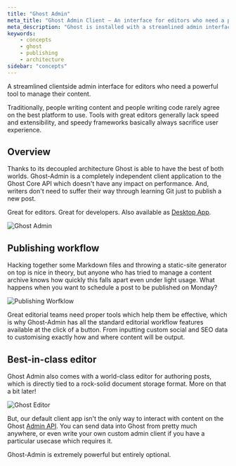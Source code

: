 ```yaml
---
title: "Ghost Admin"
meta_title: "Ghost Admin Client – An interface for editors who need a powerful tool to manage content"
meta_description: "Ghost is installed with a streamlined admin interface for editors who need a powerful tool to manage their content, and it's decoupled for maximum performance."
keywords:
    - concepts
    - ghost
    - publishing
    - architecture
sidebar: "concepts"
---
```


A streamlined clientside admin interface for editors who need a powerful tool to manage their content.

Traditionally, people writing content and people writing code rarely agree on the best platform to use. Tools with great editors generally lack speed and extensibility, and speedy frameworks basically always sacrifice user experience.


## Overview

Thanks to its decoupled architecture Ghost is able to have the best of both worlds. Ghost-Admin is a completely independent client application to the Ghost Core API which doesn't have any impact on performance. And, writers don't need to suffer their way through learning Git just to publish a new post.

Great for editors. Great for developers. Also available as [Desktop App](https://ghost.org/downloads/).

![Ghost Admin](../images/concepts/ghost-admin.png)


## Publishing workflow

Hacking together some Markdown files and throwing a static-site generator on top is nice in theory, but anyone who has tried to manage a content archive knows how quickly this falls apart even under light usage. What happens when you want to schedule a post to be published on Monday?

![Publishing Worfklow](../images/concepts/publishing-workflow.png)

Great editorial teams need proper tools which help them be effective, which is why Ghost-Admin has all the standard editorial workflow features available at the click of a button. From inputting custom social and SEO data to customising exactly how and where content will be output.


## Best-in-class editor

Ghost Admin also comes with a world-class editor for authoring posts, which is directly tied to a rock-solid document storage format. More on that a bit later!

![Ghost Editor](../images/concepts/ghost-admin-editor.png)

But, our default client app isn't the only way to interact with content on the Ghost [Admin API](/api/admin/). You can send data into Ghost from pretty much anywhere, or even write your own custom admin client if you have a particular usecase which requires it.

Ghost-Admin is extremely powerful but entirely optional.
